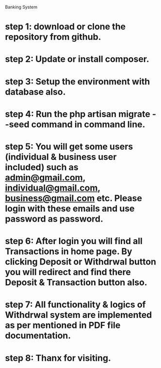 Banking System
# step 1: download or clone the repository from github.
# step 2: Update or install composer.
# step 3: Setup the environment with database also.
# step 4: Run the php artisan migrate --seed command in command line.
# step 5: You will get some users (individual & business user included) such as admin@gmail.com, individual@gmail.com, business@gmail.com etc. Please login with these emails and use password as password.
# step 6: After login you will find all Transactions in home page. By clicking Deposit or Withdrwal button you will redirect and find there Deposit & Transaction button also.
# step 7: All functionality & logics of Withdrwal system are implemented as per mentioned in PDF file documentation.
# step 8: Thanx for visiting.

